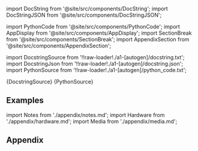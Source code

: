 
[//]: # (Custom component imports)

import DocString from '@site/src/components/DocString';
import DocStringJSON from '@site/src/components/DocStringJSON';

import PythonCode from '@site/src/components/PythonCode';
import AppDisplay from '@site/src/components/AppDisplay';
import SectionBreak from '@site/src/components/SectionBreak';
import AppendixSection from '@site/src/components/AppendixSection';

[//]: # (Docstring)

import DocstringSource from '!!raw-loader!./a1-[autogen]/docstring.txt';
import DocstringJson from '!!raw-loader!./a1-[autogen]/docstring.json';
import PythonSource from '!!raw-loader!./a1-[autogen]/python_code.txt';

<DocString>{DocstringSource}</DocString>
<DocStringJSON data={DocstringJson} />
<PythonCode GLink='TRANSFORMERS/MATRIX_MANIPULATION/SHUFFLE_MATRIX/SHUFFLE_MATRIX.py'>{PythonSource}</PythonCode>

<SectionBreak />

    

[//]: # (Examples)

## Examples

<AppDisplay 
  GLink='TRANSFORMERS/MATRIX_MANIPULATION/SHUFFLE_MATRIX'
  nodeLabel='SHUFFLE_MATRIX'>
</AppDisplay>

<SectionBreak />

    

[//]: # (Appendix)

import Notes from './appendix/notes.md';
import Hardware from './appendix/hardware.md';
import Media from './appendix/media.md';

## Appendix

<AppendixSection index={0} folderPath='nodes/TRANSFORMERS/MATRIX_MANIPULATION/SHUFFLE_MATRIX/appendix/'><Notes /></AppendixSection>
<AppendixSection index={1} folderPath='nodes/TRANSFORMERS/MATRIX_MANIPULATION/SHUFFLE_MATRIX/appendix/'><Hardware /></AppendixSection>
<AppendixSection index={2} folderPath='nodes/TRANSFORMERS/MATRIX_MANIPULATION/SHUFFLE_MATRIX/appendix/'><Media /></AppendixSection>


